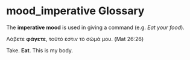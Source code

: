 # mood_imperative Glossary

The **imperative mood** is used in giving a command (e.g. *Eat your food*).

Λάβετε **φάγετε**, τοῦτό ἐστιν τὸ σῶμά μου. (Mat 26:26)

Take. **Eat**. This is my body. 
